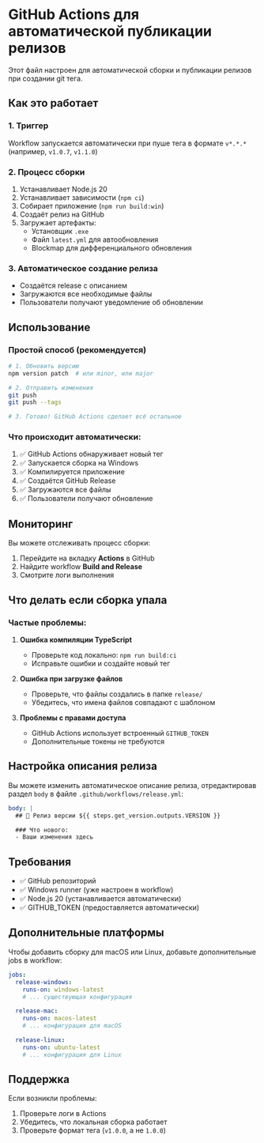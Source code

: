 # GitHub Actions для автоматической публикации релизов

Этот файл настроен для автоматической сборки и публикации релизов при создании git тега.

## Как это работает

### 1. Триггер

Workflow запускается автоматически при пуше тега в формате `v*.*.*` (например, `v1.0.7`, `v1.1.0`)

### 2. Процесс сборки

1. Устанавливает Node.js 20
2. Устанавливает зависимости (`npm ci`)
3. Собирает приложение (`npm run build:win`)
4. Создаёт релиз на GitHub
5. Загружает артефакты:
   - Установщик `.exe`
   - Файл `latest.yml` для автообновления
   - Blockmap для дифференциального обновления

### 3. Автоматическое создание релиза

- Создаётся release с описанием
- Загружаются все необходимые файлы
- Пользователи получают уведомление об обновлении

## Использование

### Простой способ (рекомендуется)

```bash
# 1. Обновить версию
npm version patch  # или minor, или major

# 2. Отправить изменения
git push
git push --tags

# 3. Готово! GitHub Actions сделает всё остальное
```

### Что происходит автоматически:

1. ✅ GitHub Actions обнаруживает новый тег
2. ✅ Запускается сборка на Windows
3. ✅ Компилируется приложение
4. ✅ Создаётся GitHub Release
5. ✅ Загружаются все файлы
6. ✅ Пользователи получают обновление

## Мониторинг

Вы можете отслеживать процесс сборки:

1. Перейдите на вкладку **Actions** в GitHub
2. Найдите workflow **Build and Release**
3. Смотрите логи выполнения

## Что делать если сборка упала

### Частые проблемы:

1. **Ошибка компиляции TypeScript**
   - Проверьте код локально: `npm run build:ci`
   - Исправьте ошибки и создайте новый тег

2. **Ошибка при загрузке файлов**
   - Проверьте, что файлы создались в папке `release/`
   - Убедитесь, что имена файлов совпадают с шаблоном

3. **Проблемы с правами доступа**
   - GitHub Actions использует встроенный `GITHUB_TOKEN`
   - Дополнительные токены не требуются

## Настройка описания релиза

Вы можете изменить автоматическое описание релиза, отредактировав раздел `body` в файле `.github/workflows/release.yml`:

```yaml
body: |
  ## 🚀 Релиз версии ${{ steps.get_version.outputs.VERSION }}

  ### Что нового:
  - Ваши изменения здесь
```

## Требования

- ✅ GitHub репозиторий
- ✅ Windows runner (уже настроен в workflow)
- ✅ Node.js 20 (устанавливается автоматически)
- ✅ GITHUB_TOKEN (предоставляется автоматически)

## Дополнительные платформы

Чтобы добавить сборку для macOS или Linux, добавьте дополнительные jobs в workflow:

```yaml
jobs:
  release-windows:
    runs-on: windows-latest
    # ... существующая конфигурация

  release-mac:
    runs-on: macos-latest
    # ... конфигурация для macOS

  release-linux:
    runs-on: ubuntu-latest
    # ... конфигурация для Linux
```

## Поддержка

Если возникли проблемы:

1. Проверьте логи в Actions
2. Убедитесь, что локальная сборка работает
3. Проверьте формат тега (`v1.0.0`, а не `1.0.0`)
